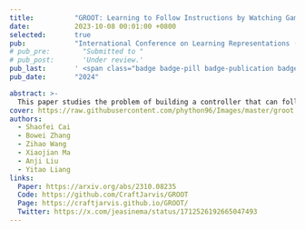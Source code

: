 ```yaml
---
title:          "GROOT: Learning to Follow Instructions by Watching Gameplay Videos"
date:           2023-10-08 00:01:00 +0800
selected:       true
pub:            "International Conference on Learning Representations (ICLR)"
# pub_pre:        "Submitted to "
# pub_post:       'Under review.'
pub_last:       ' <span class="badge badge-pill badge-publication badge-success">Spotlight</span> <span class="badge badge-pill badge-publication badge-success">Top 5% </span>'
pub_date:       "2024"

abstract: >-
  This paper studies the problem of building a controller that can follow open-ended instructions in open-world environments. We propose to follow reference videos as instructions, which offer expressive goal specifications while eliminating the need for expensive text-gameplay annotations. A new learning framework is derived to allow learning such instruction-following controllers from gameplay videos while producing a video instruction encoder that induces a structured goal space.
cover: https://raw.githubusercontent.com/phython96/Images/master/groot.png
authors:
  - Shaofei Cai
  - Bowei Zhang
  - Zihao Wang
  - Xiaojian Ma
  - Anji Liu
  - Yitao Liang
links:
  Paper: https://arxiv.org/abs/2310.08235
  Code: https://github.com/CraftJarvis/GROOT
  Page: https://craftjarvis.github.io/GROOT/
  Twitter: https://x.com/jeasinema/status/1712526192665047493
---
```

